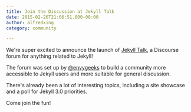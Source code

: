 ```yaml
---
title: Join the Discussion at Jekyll Talk
date: 2015-02-26T21:06:51.000-08:00
author: alfredxing
category: community

---
```

We're super excited to announce the launch of [Jekyll Talk](https://talk.jekyllrb.com), a Discourse forum for anything related to Jekyll!

The forum was set up by [@envygeeks](https://github.com/envygeeks) to build a community more accessible to Jekyll users and more suitable for general discussion.

There's already been a lot of interesting topics, including a site showcase and a poll for Jekyll 3.0 priorities.

Come join the fun!